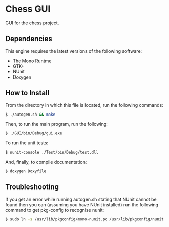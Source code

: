 Chess GUI
=========

GUI for the chess project.

## Dependencies ##

This engine requires the latest versions of the following software:
* The Mono Runtme
* GTK+
* NUnit
* Doxygen

## How to Install ##

From the directory in which this file is located, run the following commands:
```bash
$ ./autogen.sh && make
```

Then, to run the main program, run the following:
```bash
$ ./GUI/bin/Debug/gui.exe
```

To run the unit tests:
```bash
$ nunit-console ./Test/bin/Debug/test.dll
```

And, finally, to compile documentation:
```bash
$ doxygen Doxyfile
```

## Troubleshooting ##

If you get an error while running autogen.sh stating that NUnit cannot be found then you can 
(assuming you have NUnit installed) run the following command to get pkg-config to recognise 
nunit:
```bash
$ sudo ln -s /usr/lib/pkgconfig/mono-nunit.pc /usr/lib/pkgconfig/nunit.pc
```
